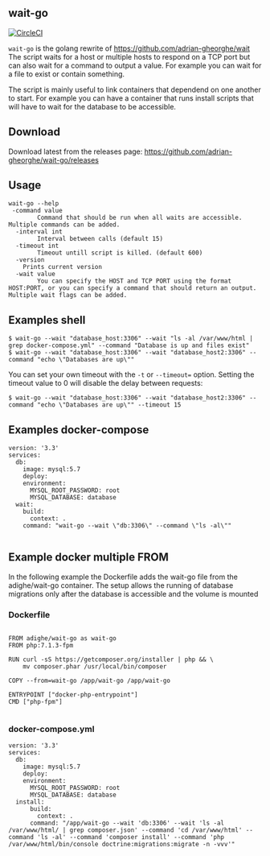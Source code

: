 ## wait-go

[![CircleCI](https://circleci.com/gh/adrian-gheorghe/wait-go.svg?style=svg)](https://circleci.com/gh/adrian-gheorghe/wait-go)

`wait-go` is the golang rewrite of https://github.com/adrian-gheorghe/wait
The script waits for a host or multiple hosts to respond on a TCP port but can also wait for a command to output a value. For example you can wait for a file to exist or contain something.

The script is mainly useful to link containers that dependend on one another to start. For example you can have a container that runs install scripts that will have to wait for the database to be accessible.

## Download

Download latest from the releases page: https://github.com/adrian-gheorghe/wait-go/releases

## Usage

```
wait-go --help
 -command value
    	Command that should be run when all waits are accessible. Multiple commands can be added.
  -interval int
    	Interval between calls (default 15)
  -timeout int
    	Timeout untill script is killed. (default 600)
  -version
    Prints current version
  -wait value
    	You can specify the HOST and TCP PORT using the format HOST:PORT, or you can specify a command that should return an output. Multiple wait flags can be added.
```

## Examples shell

```
$ wait-go --wait "database_host:3306" --wait "ls -al /var/www/html | grep docker-compose.yml" --command "Database is up and files exist"
$ wait-go --wait "database_host:3306" --wait "database_host2:3306" --command "echo \"Databases are up\""
```

You can set your own timeout with the `-t` or `--timeout=` option.  Setting the timeout value to 0 will disable the delay between requests:

```
$ wait-go --wait "database_host:3306" --wait "database_host2:3306" --command "echo \"Databases are up\"" --timeout 15
```
## Examples docker-compose

```
version: '3.3'
services:
  db:
    image: mysql:5.7
    deploy:
    environment:
      MYSQL_ROOT_PASSWORD: root
      MYSQL_DATABASE: database
  wait:
    build:
      context: .
    command: "wait-go --wait \"db:3306\" --command \"ls -al\""
    
```

## Example docker multiple FROM

In the following example the Dockerfile adds the wait-go file from the adighe/wait-go container. 
The setup allows the running of database migrations only after the database is accessible and the volume is mounted

### Dockerfile
```

FROM adighe/wait-go as wait-go
FROM php:7.1.3-fpm

RUN curl -sS https://getcomposer.org/installer | php && \
    mv composer.phar /usr/local/bin/composer

COPY --from=wait-go /app/wait-go /app/wait-go

ENTRYPOINT ["docker-php-entrypoint"]
CMD ["php-fpm"]
    
```
### docker-compose.yml
```
version: '3.3'
services:
  db:
    image: mysql:5.7
    deploy:
    environment:
      MYSQL_ROOT_PASSWORD: root
      MYSQL_DATABASE: database
  install:
      build:
        context: .
      command: "/app/wait-go --wait 'db:3306' --wait 'ls -al /var/www/html/ | grep composer.json' --command 'cd /var/www/html' --command 'ls -al' --command 'composer install' --command 'php /var/www/html/bin/console doctrine:migrations:migrate -n -vvv'"

```